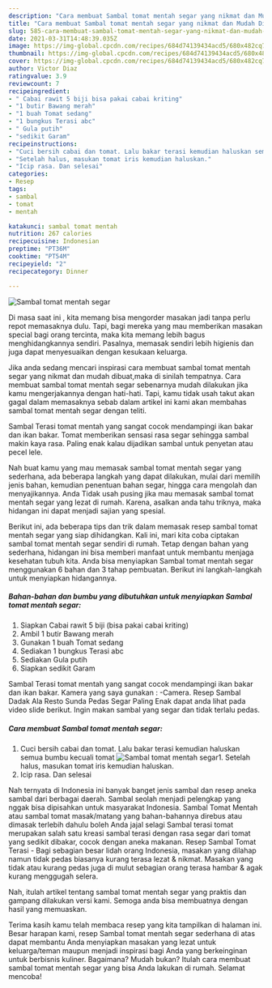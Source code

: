 ```yaml
---
description: "Cara membuat Sambal tomat mentah segar yang nikmat dan Mudah Dibuat"
title: "Cara membuat Sambal tomat mentah segar yang nikmat dan Mudah Dibuat"
slug: 585-cara-membuat-sambal-tomat-mentah-segar-yang-nikmat-dan-mudah-dibuat
date: 2021-03-31T14:48:39.035Z
image: https://img-global.cpcdn.com/recipes/684d74139434acd5/680x482cq70/sambal-tomat-mentah-segar-foto-resep-utama.jpg
thumbnail: https://img-global.cpcdn.com/recipes/684d74139434acd5/680x482cq70/sambal-tomat-mentah-segar-foto-resep-utama.jpg
cover: https://img-global.cpcdn.com/recipes/684d74139434acd5/680x482cq70/sambal-tomat-mentah-segar-foto-resep-utama.jpg
author: Victor Diaz
ratingvalue: 3.9
reviewcount: 7
recipeingredient:
- " Cabai rawit 5 biji bisa pakai cabai kriting"
- "1 butir Bawang merah"
- "1 buah Tomat sedang"
- "1 bungkus Terasi abc"
- " Gula putih"
- "sedikit Garam"
recipeinstructions:
- "Cuci bersih cabai dan tomat. Lalu bakar terasi kemudian haluskan semua bumbu kecuali tomat"
- "Setelah halus, masukan tomat iris kemudian haluskan."
- "Icip rasa. Dan selesai"
categories:
- Resep
tags:
- sambal
- tomat
- mentah

katakunci: sambal tomat mentah 
nutrition: 267 calories
recipecuisine: Indonesian
preptime: "PT36M"
cooktime: "PT54M"
recipeyield: "2"
recipecategory: Dinner

---
```



![Sambal tomat mentah segar](https://img-global.cpcdn.com/recipes/684d74139434acd5/680x482cq70/sambal-tomat-mentah-segar-foto-resep-utama.jpg)

Di masa  saat ini , kita memang bisa mengorder masakan jadi tanpa perlu repot memasaknya dulu. Tapi, bagi mereka yang mau memberikan masakan special bagi orang tercinta, maka kita memang lebih bagus menghidangkannya sendiri. Pasalnya, memasak sendiri lebih higienis dan juga dapat menyesuaikan dengan kesukaan keluarga.

Jika anda sedang mencari inspirasi cara membuat sambal tomat mentah segar yang nikmat dan mudah dibuat,maka di sinilah tempatnya. Cara membuat sambal tomat mentah segar  sebenarnya mudah dilakukan jika kamu mengerjakannya dengan hati-hati. Tapi, kamu tidak usah takut akan gagal dalam memasaknya 
sebab dalam artikel ini kami akan membahas sambal tomat mentah segar dengan teliti.  

Sambal Terasi tomat mentah yang sangat cocok mendampingi ikan bakar dan ikan bakar. Tomat memberikan sensasi rasa segar sehingga sambal makin kaya rasa. Paling enak kalau dijadikan sambal untuk penyetan atau pecel lele.

Nah buat kamu yang mau memasak sambal tomat mentah segar yang sederhana, ada beberapa langkah yang dapat dilakukan, mulai dari memilih jenis bahan, kemudian penentuan bahan segar, hingga cara mengolah dan menyajikannya. Anda Tidak usah pusing jika mau memasak sambal tomat mentah segar yang lezat di rumah. Karena, asalkan anda  tahu triknya, maka hidangan ini dapat menjadi sajian yang spesial.

Berikut ini, ada beberapa tips dan trik dalam memasak resep sambal tomat mentah segar yang siap dihidangkan. Kali ini, mari kita coba ciptakan sambal tomat mentah segar sendiri di rumah. Tetap dengan bahan yang sederhana, hidangan ini bisa memberi manfaat untuk membantu menjaga kesehatan tubuh kita. Anda bisa menyiapkan Sambal tomat mentah segar menggunakan 6 bahan dan 3 tahap pembuatan. Berikut ini langkah-langkah untuk menyiapkan hidangannya.

<!--inarticleads1-->

##### Bahan-bahan dan bumbu yang dibutuhkan untuk menyiapkan Sambal tomat mentah segar:

1. Siapkan  Cabai rawit 5 biji (bisa pakai cabai kriting)
1. Ambil 1 butir Bawang merah
1. Gunakan 1 buah Tomat sedang
1. Sediakan 1 bungkus Terasi abc
1. Sediakan  Gula putih
1. Siapkan sedikit Garam


Sambal Terasi tomat mentah yang sangat cocok mendampingi ikan bakar dan ikan bakar. Kamera yang saya gunakan : -Camera. Resep Sambal Dadak Ala Resto Sunda Pedas Segar Paling Enak dapat anda lihat pada video slide berikut. Ingin makan sambal yang segar dan tidak terlalu pedas. 

<!--inarticleads2-->

##### Cara membuat Sambal tomat mentah segar:

1. Cuci bersih cabai dan tomat. Lalu bakar terasi kemudian haluskan semua bumbu kecuali tomat
<img src="https://img-global.cpcdn.com/steps/eb59a665bbd7c171/160x128cq70/sambal-tomat-mentah-segar-langkah-memasak-1-foto.jpg" alt="Sambal tomat mentah segar">1. Setelah halus, masukan tomat iris kemudian haluskan.
1. Icip rasa. Dan selesai


Nah ternyata di Indonesia ini banyak banget jenis sambal dan resep aneka sambal dari berbagai daerah. Sambal seolah menjadi pelengkap yang nggak bisa dipisahkan untuk masyarakat Indonesia. Sambal Tomat Mentah atau sambal tomat masak/matang yang bahan-bahannya direbus atau dimasak terlebih dahulu boleh Anda jajal selagi Sambal terasi tomat merupakan salah satu kreasi sambal terasi dengan rasa segar dari tomat yang sedikit dibakar, cocok dengan aneka makanan. Resep Sambal Tomat Terasi - Bagi sebagian besar lidah orang Indonesia, masakan yang dilahap namun tidak pedas biasanya kurang terasa lezat &amp; nikmat. Masakan yang tidak atau kurang pedas juga di mulut sebagian orang terasa hambar &amp; agak kurang menggugah selera. 

Nah, itulah artikel tentang  sambal tomat mentah segar  yang praktis dan gampang dilakukan versi kami. Semoga anda bisa membuatnya dengan hasil yang memuaskan. 

Terima kasih kamu telah membaca resep yang kita tampilkan di halaman ini. Besar harapan kami, resep  Sambal tomat mentah segar sederhana di atas dapat membantu Anda menyiapkan masakan yang lezat untuk keluarga/teman maupun menjadi inspirasi bagi Anda yang berkeinginan untuk berbisnis kuliner. Bagaimana? Mudah bukan? Itulah cara membuat sambal tomat mentah segar yang bisa Anda lakukan di rumah. Selamat mencoba!

